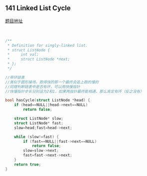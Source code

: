 ## 141 Linked List Cycle
[题目地址](https://leetcode.com/problems/linked-list-cycle/description/)
<br>
<br>
<br>

```c
/**
 * Definition for singly-linked list.
 * struct ListNode {
 *     int val;
 *     struct ListNode *next;
 * };
 */

//带环链表
//类似于圆形操场，跑得快的那一个最终会追上跑的慢的
//同理判断链表中是否有环，可以用快慢指针
//快慢指针步长分别设为2和1，如果两指针最终能相遇，那么肯定有环（反之没有）

bool hasCycle(struct ListNode *head) {
    if (head==NULL||head->next==NULL)
        return false;

    struct ListNode* slow;
    struct ListNode* fast;
    slow=head;fast=head->next;

    while (slow!=fast) {
        if (fast==NULL||fast->next==NULL)
            return false;
        slow=slow->next;
        fast=fast->next->next;
    }
    return true;
}
```
